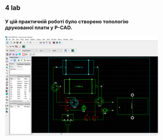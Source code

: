 ## 4 lab

### У цій практичній роботі було створено топологію друкованої плати у P-CAD.

![Sample player](pictures/Screenshot_3.png)

